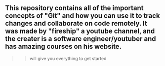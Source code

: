 ## This repository contains all of the important concepts of "Git" and how you can use it to track changes and collaborate on code remotely. It was made by "fireship" a youtube channel, and the creater is a software engineer/youtuber and has amazing courses on his website. ##  


>> will give you everything to get started